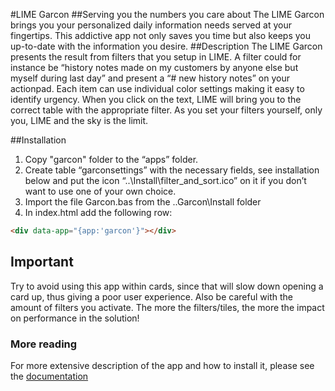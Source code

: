 #LIME Garcon
##Serving you the numbers you care about
The LIME Garcon brings you your personalized daily information needs served at your fingertips. This addictive app not only saves you time but also keeps you up-to-date with the information you desire. 
##Description
The LIME Garcon presents the result from filters that you setup in LIME. A filter could for instance be “history notes made on my customers by anyone else but myself during last day” and present a “# new history notes” on your actionpad. 
Each item can use individual color settings making it easy to identify urgency.
When you click on the text, LIME will bring you to the correct table with the appropriate filter.
As you set your filters yourself, only you, LIME and the sky is the limit.

##Installation
1. Copy "garcon" folder to the “apps” folder.
2. Create table “garconsettings” with the necessary fields, see installation below and put the icon “..\Install\filter_and_sort.ico” on it if you don’t want to use one of your own choice.
3. Import the file Garcon.bas from the ..Garcon\Install folder
4. In index.html add the following row: 
``` html
<div data-app="{app:'garcon'}"></div>
```

## Important
Try to avoid using this app within cards, since that will slow down opening a card up, thus giving a poor user experience. Also be careful with the amount of filters you activate. The more the filters/tiles, the more the impact on performance in the solution!
### More reading
For more extensive description of the app and how to install it, please see the <a href="https://raw.githubusercontent.com/Lundalogik/LimeBootstrapAppStore/master/garcon/Docs/LIME Garcon.docx" download >documentation</a>
